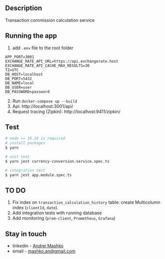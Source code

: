 ## Description

Transaction commission calculation service

## Running the app

1. add `.env` file to the root folder

```
APP_PORT=3001
EXCHANGE_RATE_API_URL=https://api.exchangerate.host
EXCHANGE_RATE_API_CACHE_MAX_RESULTS=30
TZ=UTC
DB_HOST=localhost
DB_PORT=5432
DB_NAME=local
DB_USER=user
DB_PASSWORD=password
```

2. Run `docker-compose up --build`
3. Api: http://localhost:3001/api/
4. Request tracing (Zipkin): http://localhost:9411/zipkin/

## Test

```bash
# node >= 16.10 is required
# install packages
$ yarn

# unit test
$ yarn jest currency-conversion.service.spec.ts

# integration test
$ yarn jest app.module.spec.ts
```

## TO DO

1. Fix index on `transaction_calculation_history` table:
   create Multicolumn index (`clientId`, `date`).
2. Add integration tests with running database
3. Add monitoring (`prom-client`, `Prometheus`, `Grafana`)

## Stay in touch

- linkedin - [Andrei Mashko](http://www.linkedin.com/in/andrei-mashko)
- email - mashko.an@gmail.com
